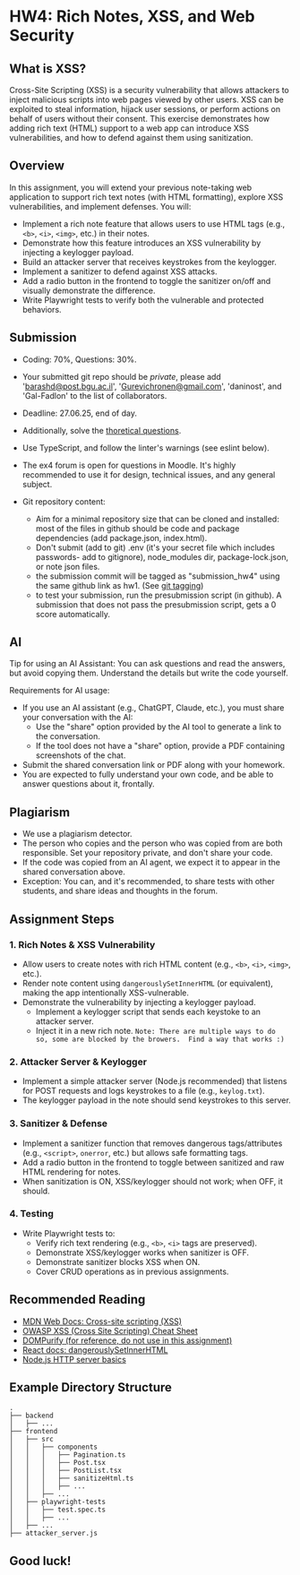 # HW4: Rich Notes, XSS, and Web Security

## What is XSS?
Cross-Site Scripting (XSS) is a security vulnerability that allows attackers to inject malicious scripts into web pages viewed by other users. XSS can be exploited to steal information, hijack user sessions, or perform actions on behalf of users without their consent. This exercise demonstrates how adding rich text (HTML) support to a web app can introduce XSS vulnerabilities, and how to defend against them using sanitization.

## Overview
In this assignment, you will extend your previous note-taking web application to support rich text notes (with HTML formatting), explore XSS vulnerabilities, and implement defenses. You will:
- Implement a rich note feature that allows users to use HTML tags (e.g., `<b>`, `<i>`, `<img>`, etc.) in their notes.
- Demonstrate how this feature introduces an XSS vulnerability by injecting a keylogger payload.
- Build an attacker server that receives keystrokes from the keylogger.
- Implement a sanitizer to defend against XSS attacks.
- Add a radio button in the frontend to toggle the sanitizer on/off and visually demonstrate the difference.
- Write Playwright tests to verify both the vulnerable and protected behaviors.

## Submission
- Coding: 70%, Questions: 30%.
- Your submitted git repo should be *private*, please add 'barashd@post.bgu.ac.il', 'Gurevichronen@gmail.com', 'daninost', and 'Gal-Fadlon' to the list of collaborators.
- Deadline: 27.06.25, end of day.
- Additionally, solve the [thoretical questions](#TBD).
- Use TypeScript, and follow the linter's warnings (see eslint below).
- The ex4 forum is open for questions in Moodle. It's highly recommended to use it for design, technical issues, and any general subject.

- Git repository content:
  - Aim for a minimal repository size that can be cloned and installed: most of the files in github should be code and package dependencies (add package.json, index.html).
  - Don't submit (add to git) .env (it's your secret file which includes passwords- add to gitignore), node_modules dir, package-lock.json, or note json files.
  - the submission commit will be tagged as "submission_hw4" using the same github link as hw1. (See [git tagging](https://git-scm.com/book/en/v2/Git-Basics-Tagging))
  - to test your submission, run the presubmission script (in github). A submission that does not pass the presubmission script, gets a 0 score automatically.

## AI
Tip for using an AI Assistant: You can ask questions and read the answers, but avoid copying them. Understand the details but write the code yourself.

Requirements for AI usage:
- If you use an AI assistant (e.g., ChatGPT, Claude, etc.), you must share your conversation with the AI:
    - Use the "share" option provided by the AI tool to generate a link to the conversation.
    - If the tool does not have a "share" option, provide a PDF containing screenshots of the chat.
- Submit the shared conversation link or PDF along with your homework.
- You are expected to fully understand your own code, and be able to answer questions about it, frontally.
## Plagiarism
- We use a plagiarism detector.
- The person who copies and the person who was copied from are both responsible. Set your repository private, and don't share your code.
- If the code was copied from an AI agent, we expect it to appear in the shared conversation above.
- Exception: You can, and it's recommended, to share tests with other students, and share ideas and thoughts in the forum.

## Assignment Steps

### 1. Rich Notes & XSS Vulnerability
- Allow users to create notes with rich HTML content (e.g., `<b>`, `<i>`, `<img>`, etc.).
- Render note content using `dangerouslySetInnerHTML` (or equivalent), making the app intentionally XSS-vulnerable.
- Demonstrate the vulnerability by injecting a keylogger payload.
  - Implement a keylogger script that sends each keystoke to an attacker server.
  - Inject it in a new rich note. `Note: There are multiple ways to do so, some are blocked by the browers.  Find a way that works :)`

### 2. Attacker Server & Keylogger
- Implement a simple attacker server (Node.js recommended) that listens for POST requests and logs keystrokes to a file (e.g., `keylog.txt`).
- The keylogger payload in the note should send keystrokes to this server.

### 3. Sanitizer & Defense
- Implement a sanitizer function that removes dangerous tags/attributes (e.g., `<script>`, `onerror`, etc.) but allows safe formatting tags.
- Add a radio button in the frontend to toggle between sanitized and raw HTML rendering for notes.
- When sanitization is ON, XSS/keylogger should not work; when OFF, it should.

### 4. Testing
- Write Playwright tests to:
  - Verify rich text rendering (e.g., `<b>`, `<i>` tags are preserved).
  - Demonstrate XSS/keylogger works when sanitizer is OFF.
  - Demonstrate sanitizer blocks XSS when ON.
  - Cover CRUD operations as in previous assignments.

## Recommended Reading
- [MDN Web Docs: Cross-site scripting (XSS)](https://developer.mozilla.org/en-US/docs/Glossary/Cross-site_scripting)
- [OWASP XSS (Cross Site Scripting) Cheat Sheet](https://cheatsheetseries.owasp.org/cheatsheets/Cross_Site_Scripting_Prevention_Cheat_Sheet.html)
- [DOMPurify (for reference, do not use in this assignment)](https://github.com/cure53/DOMPurify)
- [React docs: dangerouslySetInnerHTML](https://react.dev/reference/react-dom/components/common#dangerously-setting-the-inner-html)
- [Node.js HTTP server basics](https://nodejs.org/en/docs/guides/getting-started-guide)

## Example Directory Structure
```
.
├── backend
│   ├── ...
├── frontend
│   ├── src
│   │   ├── components
│   │   │   ├── Pagination.ts
│   │   │   ├── Post.tsx
│   │   │   ├── PostList.tsx
│   │   │   ├── sanitizeHtml.ts
│   │   │   ├── ...
│   │   ├── ...
│   ├── playwright-tests
│   │   ├── test.spec.ts
│   │   ├── ...
│   ├── ...
├── attacker_server.js
```

## Good luck!

